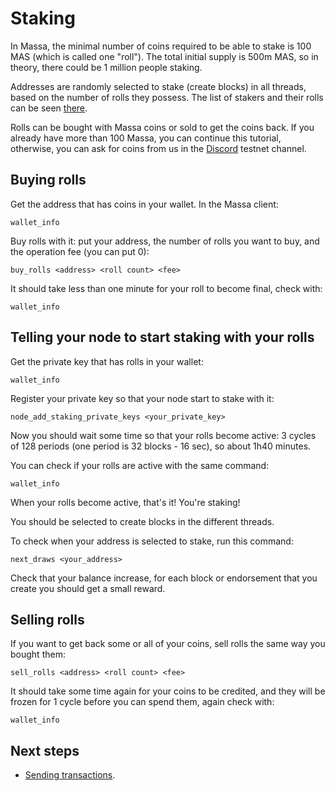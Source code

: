 # Staking

In Massa, the minimal number of coins required to be able to stake is
100 MAS (which is called one "roll"). The total initial supply is 500m
MAS, so in theory, there could be 1 million people staking.

Addresses are randomly selected to stake (create blocks) in all threads,
based on the number of rolls they possess. The list of stakers and their
rolls can be seen [there](https://test.massa.net/#staking).

Rolls can be bought with Massa coins or sold to get the coins back. If
you already have more than 100 Massa, you can continue this tutorial,
otherwise, you can ask for coins from us in the
[Discord](https://discord.com/invite/TnsJQzXkRN) testnet channel.

## Buying rolls

Get the address that has coins in your wallet. In the Massa client:

    wallet_info

Buy rolls with it: put your address, the number of rolls you want to
buy, and the operation fee (you can put 0):

    buy_rolls <address> <roll count> <fee>

It should take less than one minute for your roll to become final, check
with:

    wallet_info

## Telling your node to start staking with your rolls

Get the private key that has rolls in your wallet:

    wallet_info

Register your private key so that your node start to stake with it:

    node_add_staking_private_keys <your_private_key>

Now you should wait some time so that your rolls become active: 3 cycles
of 128 periods (one period is 32 blocks - 16 sec), so about 1h40
minutes.

You can check if your rolls are active with the same command:

    wallet_info

When your rolls become active, that's it! You're staking!

You should be selected to create blocks in the different threads.

To check when your address is selected to stake, run this command:

    next_draws <your_address>

Check that your balance increase, for each block or endorsement that you
create you should get a small reward.

## Selling rolls

If you want to get back some or all of your coins, sell rolls the same
way you bought them:

    sell_rolls <address> <roll count> <fee>

It should take some time again for your coins to be credited, and they
will be frozen for 1 cycle before you can spend them, again check with:

    wallet_info

## Next steps

-   [Sending transactions](transaction.md).
